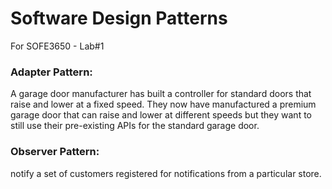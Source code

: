 # Software Design Patterns
For SOFE3650 - Lab#1

### Adapter Pattern:
A garage door manufacturer has built a controller for standard doors that raise and lower at a fixed speed.  They  now  have  manufactured  a  premium  garage  door  that  can  raise  and  lower  at  different  speeds but they want to still use their pre-existing APIs for the standard garage door.
  
### Observer Pattern:
notify a set of customers registered for notifications from a particular store.
